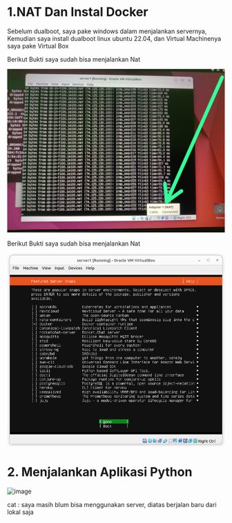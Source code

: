 # 1.NAT Dan Instal Docker

Sebelum dualboot, saya pake windows dalam menjalankan servernya, Kemudian saya install dualboot linux ubuntu 22.04, dan Virtual Machinenya saya pake Virtual Box

Berikut Bukti saya sudah bisa menjalankan Nat 

![Img 1](assets/NAT.jpeg)

Berikut Bukti saya sudah bisa menjalankan Nat 

![Img 1](assets/Docker.png)

# 2. Menjalankan Aplikasi Python

![image](https://user-images.githubusercontent.com/99697182/172062622-abe0070c-3f80-4e01-99c4-a5bd63db4c92.png)

cat : saya masih blum bisa menggunakan server, diatas berjalan baru dari lokal saja
